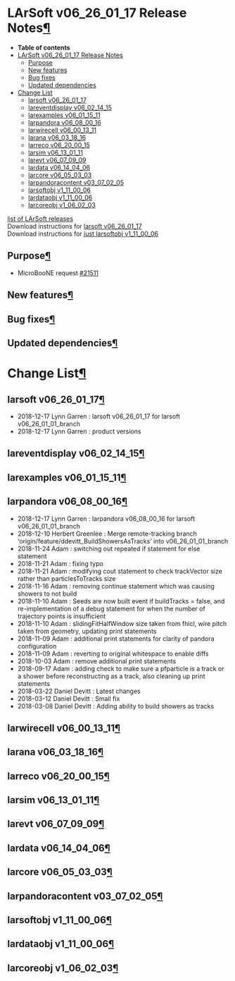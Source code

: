 LArSoft v06\_26\_01\_17 Release Notes[¶](#LArSoft-v06_26_01_17-Release-Notes)
=============================================================================

-   **Table of contents**
-   [LArSoft v06\_26\_01\_17 Release Notes](#LArSoft-v06_26_01_17-Release-Notes)
    -   [Purpose](#Purpose)
    -   [New features](#New-features)
    -   [Bug fixes](#Bug-fixes)
    -   [Updated dependencies](#Updated-dependencies)
-   [Change List](#Change-List)
    -   [larsoft v06\_26\_01\_17](#larsoft-v06_26_01_17)
    -   [lareventdisplay v06\_02\_14\_15](#lareventdisplay-v06_02_14_15)
    -   [larexamples v06\_01\_15\_11](#larexamples-v06_01_15_11)
    -   [larpandora v06\_08\_00\_16](#larpandora-v06_08_00_16)
    -   [larwirecell v06\_00\_13\_11](#larwirecell-v06_00_13_11)
    -   [larana v06\_03\_18\_16](#larana-v06_03_18_16)
    -   [larreco v06\_20\_00\_15](#larreco-v06_20_00_15)
    -   [larsim v06\_13\_01\_11](#larsim-v06_13_01_11)
    -   [larevt v06\_07\_09\_09](#larevt-v06_07_09_09)
    -   [lardata v06\_14\_04\_06](#lardata-v06_14_04_06)
    -   [larcore v06\_05\_03\_03](#larcore-v06_05_03_03)
    -   [larpandoracontent v03\_07\_02\_05](#larpandoracontent-v03_07_02_05)
    -   [larsoftobj v1\_11\_00\_06](#larsoftobj-v1_11_00_06)
    -   [lardataobj v1\_11\_00\_06](#lardataobj-v1_11_00_06)
    -   [larcoreobj v1\_06\_02\_03](#larcoreobj-v1_06_02_03)

[list of LArSoft releases](LArSoft_release_list)\
Download instructions for [larsoft v06\_26\_01\_17](http://scisoft.fnal.gov/scisoft/bundles/larsoft/v06_26_01_17/larsoft-v06_26_01_17.html)\
Download instructions for [just larsoftobj v1\_11\_00\_06](http://scisoft.fnal.gov/scisoft/bundles/larsoftobj/v1_11_00_06/larsoftobj-v1_11_00_06.html)


Purpose[¶](#Purpose)
--------------------

-   MicroBooNE request [\#21511](/redmine/issues/21511 "Support: Request patch release larsoft v06_26_01_17 (Closed)")


New features[¶](#New-features)
------------------------------


Bug fixes[¶](#Bug-fixes)
------------------------


Updated dependencies[¶](#Updated-dependencies)
----------------------------------------------


Change List[¶](#Change-List)
============================


larsoft v06\_26\_01\_17[¶](#larsoft-v06_26_01_17)
-------------------------------------------------

-   2018-12-17 Lynn Garren : larsoft v06\_26\_01\_17 for larsoft v06\_26\_01\_01\_branch
-   2018-12-17 Lynn Garren : product versions


lareventdisplay v06\_02\_14\_15[¶](#lareventdisplay-v06_02_14_15)
-----------------------------------------------------------------


larexamples v06\_01\_15\_11[¶](#larexamples-v06_01_15_11)
---------------------------------------------------------


larpandora v06\_08\_00\_16[¶](#larpandora-v06_08_00_16)
-------------------------------------------------------

-   2018-12-17 Lynn Garren : larpandora v06\_08\_00\_16 for larsoft v06\_26\_01\_01\_branch
-   2018-12-10 Herbert Greenlee : Merge remote-tracking branch ‘origin/feature/ddevitt\_BuildShowersAsTracks’ into v06\_26\_01\_01\_branch
-   2018-11-24 Adam : switching out repeated if statement for else statement
-   2018-11-21 Adam : fixing typo
-   2018-11-21 Adam : modifying cout statement to check trackVector size rather than particlesToTracks size
-   2018-11-16 Adam : removing continue statement which was causing showers to not build
-   2018-11-10 Adam : Seeds are now built event if buildTracks = false, and re-implementation of a debug statement for when the number of trajectory points is insufficient
-   2018-11-10 Adam : slidingFitHalfWindow size taken from fhicl, wire pitch taken from geometry, updating print statements
-   2018-11-09 Adam : additional print statements for clarity of pandora configuration
-   2018-11-09 Adam : reverting to original whitespace to enable diffs
-   2018-10-03 Adam : remove additional print statements
-   2018-09-17 Adam : adding check to make sure a pfparticle is a track or a shower before reconstructing as a track, also cleaning up print statements
-   2018-03-22 Daniel Devitt : Latest changes
-   2018-03-12 Daniel Devitt : Small fix
-   2018-03-08 Daniel Devitt : Adding ability to build showers as tracks


larwirecell v06\_00\_13\_11[¶](#larwirecell-v06_00_13_11)
---------------------------------------------------------


larana v06\_03\_18\_16[¶](#larana-v06_03_18_16)
-----------------------------------------------


larreco v06\_20\_00\_15[¶](#larreco-v06_20_00_15)
-------------------------------------------------


larsim v06\_13\_01\_11[¶](#larsim-v06_13_01_11)
-----------------------------------------------


larevt v06\_07\_09\_09[¶](#larevt-v06_07_09_09)
-----------------------------------------------


lardata v06\_14\_04\_06[¶](#lardata-v06_14_04_06)
-------------------------------------------------


larcore v06\_05\_03\_03[¶](#larcore-v06_05_03_03)
-------------------------------------------------


larpandoracontent v03\_07\_02\_05[¶](#larpandoracontent-v03_07_02_05)
---------------------------------------------------------------------


larsoftobj v1\_11\_00\_06[¶](#larsoftobj-v1_11_00_06)
-----------------------------------------------------


lardataobj v1\_11\_00\_06[¶](#lardataobj-v1_11_00_06)
-----------------------------------------------------


larcoreobj v1\_06\_02\_03[¶](#larcoreobj-v1_06_02_03)
-----------------------------------------------------
